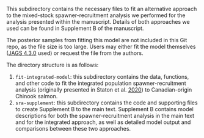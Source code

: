 This subdirectory contains the necessary files to fit an alternative approach to the mixed-stock spawner-recruitment analysis we performed for the analysis presented within the manuscript. Details of both approaches we used can be found in Supplement B of the manuscript.

The posterior samples from fitting this model are not included in this Git repo, as the file size is too large. Users may either fit the model themselves ([JAGS 4.3.0](https://sourceforge.net/projects/mcmc-jags/files/JAGS/4.x/) used) or request the file from the authors.

The directory structure is as follows:

1. `fit-integrated-model`: this subdirectory contains the data, functions, and other code to fit the integrated  population spawner-recruitment analysis (originally presented in Staton et al. [2020](https://cdnsciencepub.com/doi/abs/10.1139/cjfas-2019-0281)) to Canadian-origin Chinook salmon.
2. `sra-supplement`: this subdirectory contains the code and supporting files to create Supplement B to the main text. Supplement B contains model descriptions for both the spawner-recruitment analysis in the main text and for the integrated approach, as well as detailed model output and comparisons between these two approaches.

